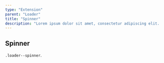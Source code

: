 ```yaml
---
type: "Extension"
parent: "Loader"
title: "Spinner"
description: "Lorem ipsum dolor sit amet, consectetur adipiscing elit. Nunc tempus laoreet leo sit amet iaculis."
---
```


## Spinner

`.loader--spinner`.

<demo>
  <demovanilla src="inline/core/loader/spinner">
  </demovanilla>
</demo>
